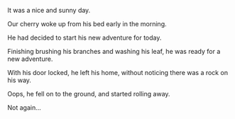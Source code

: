 It was a nice and sunny day.

Our cherry woke up from his bed early in the morning.

He had decided to start his new adventure for today.

Finishing brushing his branches and washing his leaf, he was ready for a new adventure.

With his door locked, he left his home, without noticing there was a rock on his way.

Oops, he fell on to the ground, and started rolling away.

Not again...
